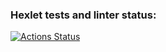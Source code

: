 ### Hexlet tests and linter status:
[![Actions Status](https://github.com/IrinaRychina/algorithms-project-69/actions/workflows/hexlet-check.yml/badge.svg)](https://github.com/IrinaRychina/algorithms-project-69/actions)